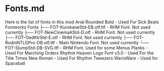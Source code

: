 # Fonts.md
Here is the list of fonts in this mod
Arial Rounded Bold - Used For Sick Beats
Fontworks Fonts
├── FOT-KurokaneStd-EB.otf.ttf - RHM Font. Not used currently
├── FOT-NewCinemaAStd-D.otf - RHM Font. Not used currently
├── FOT-OedKtrStd-E.otf - RHM Font. Not used currently
├── FOT-RodinNTLGPro-DB.otf.ttf - Main Nintendo Font. Not used currently
└── FOT-SlumpStd-DB-SVG.ttf  - RHM Font. Used for some Menus
Planks - Used For Marching Orders
Rhythm Heaven Logo Font v3.0 - Used For the Title
Times New Roman - Used For Rhythm Tweezers
WarioWare - Used for Spaceball
